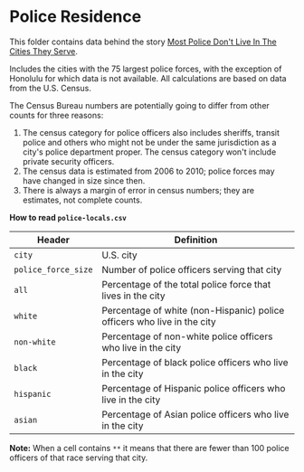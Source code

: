 # Police Residence

This folder contains data behind the story [Most Police Don't Live In The Cities They Serve](http://fivethirtyeight.com/datalab/most-police-dont-live-in-the-cities-they-serve/).

Includes the cities with the 75 largest police forces, with the exception of Honolulu for which data is not available. All calculations are based on data from the U.S. Census.

The Census Bureau numbers are potentially going to differ from other counts for three reasons:

1.  The census category for police officers also includes sheriffs, transit police and others who might not be under the same jurisdiction as a city's police department proper. The census category won't include private security officers.
2.  The census data is estimated from 2006 to 2010; police forces may have changed in size since then.
3.  There is always a margin of error in census numbers; they are estimates, not complete counts.

**How to read `police-locals.csv`**

| Header              | Definition                                                              |
|--------------------|----------------------------------------------------|
| `city`              | U.S. city                                                               |
| `police_force_size` | Number of police officers serving that city                             |
| `all`               | Percentage of the total police force that lives in the city             |
| `white`             | Percentage of white (non-Hispanic) police officers who live in the city |
| `non-white`         | Percentage of non-white police officers who live in the city            |
| `black`             | Percentage of black police officers who live in the city                |
| `hispanic`          | Percentage of Hispanic police officers who live in the city             |
| `asian`             | Percentage of Asian police officers who live in the city                |

**Note:** When a cell contains `**` it means that there are fewer than 100 police officers of that race serving that city.
